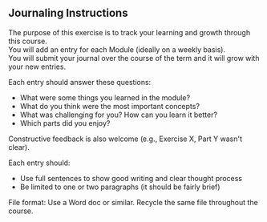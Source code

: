 ## Journaling Instructions

The purpose of this exercise is to track your learning and growth through this course.  
You will add an entry for each Module (ideally on a weekly basis).  
You will submit your journal over the course of the term and it will grow with your new entries.  

Each entry should answer these questions:
- What were some things you learned in the module?
- What do you think were the most important concepts?
- What was challenging for you? How can you learn it better?
- Which parts did you enjoy?

Constructive feedback is also welcome (e.g., Exercise X, Part Y wasn't clear).

Each entry should:
- Use full sentences to show good writing and clear thought process
- Be limited to one or two paragraphs (it should be fairly brief)

File format: Use a Word doc or similar. Recycle the same file throughout the course.
